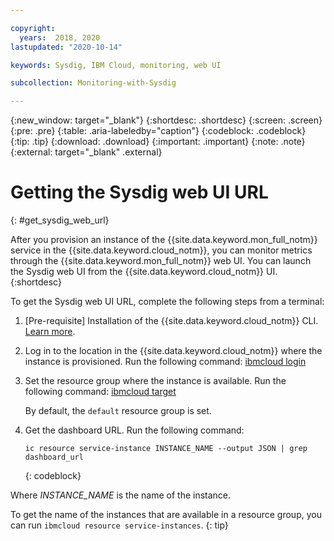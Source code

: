 ```yaml
---

copyright:
  years:  2018, 2020
lastupdated: "2020-10-14"

keywords: Sysdig, IBM Cloud, monitoring, web UI

subcollection: Monitoring-with-Sysdig

---
```


{:new_window: target="_blank"}
{:shortdesc: .shortdesc}
{:screen: .screen}
{:pre: .pre}
{:table: .aria-labeledby="caption"}
{:codeblock: .codeblock}
{:tip: .tip}
{:download: .download}
{:important: .important}
{:note: .note}
{:external: target="_blank" .external}

# Getting the Sysdig web UI URL
{: #get_sysdig_web_url}

After you provision an instance of the {{site.data.keyword.mon_full_notm}} service in the {{site.data.keyword.cloud_notm}}, you can monitor metrics through the {{site.data.keyword.mon_full_notm}} web UI. You can launch the Sysdig web UI from the {{site.data.keyword.cloud_notm}} UI.
{:shortdesc}

To get the Sysdig web UI URL, complete the following steps from a terminal:

1. [Pre-requisite] Installation of the {{site.data.keyword.cloud_notm}} CLI. [Learn more](/docs/cli?topic=cli-getting-started).

2. Log in to the location in the {{site.data.keyword.cloud_notm}} where the instance is provisioned. Run the following command: [ibmcloud login](/docs/cli?topic=cli-ibmcloud_cli#ibmcloud_login)

3. Set the resource group where the instance is available. Run the following command: [ibmcloud target](/docs/cli?topic=cli-ibmcloud_cli#ibmcloud_target)

    By default, the `default` resource group is set.

4. Get the dashboard URL. Run the following command:

    ```
    ic resource service-instance INSTANCE_NAME --output JSON | grep dashboard_url
    ```
    {: codeblock}
    
Where *INSTANCE_NAME* is the name of the instance.

To get the name of the instances that are available in a resource group, you can run `ibmcloud resource service-instances`.
{: tip}

